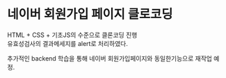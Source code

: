 # 네이버 회원가입 페이지 클로코딩
HTML + CSS + 기초JS의 수준으로 클론코딩 진행   
유효성검사의 결과메세지를 alert로 처리하였다.   

추가적인 backend 학습을 통해 네이버 회원가입페이지와 동일한기능으로 재작업 예정. 